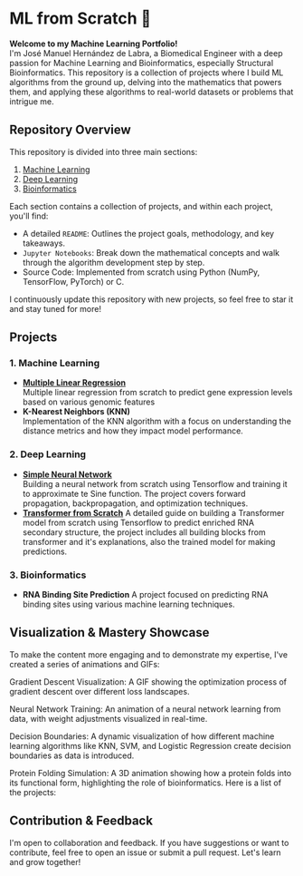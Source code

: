 # ML from Scratch 🚀

**Welcome to my Machine Learning Portfolio!**  
I'm José Manuel Hernández de Labra, a Biomedical Engineer with a deep passion for Machine Learning and Bioinformatics, especially Structural Bioinformatics. This repository is a collection of projects where I build ML algorithms from the ground up, delving into the mathematics that powers them, and applying these algorithms to real-world datasets or problems that intrigue me.

## Repository Overview
This repository is divided into three main sections:

1. [Machine Learning](#1-machine-learning)
2. [Deep Learning](#2-deep-learning)
3. [Bioinformatics](#3-bioinformatics)

Each section contains a collection of projects, and within each project, you'll find:

- A detailed `README`: Outlines the project goals, methodology, and key takeaways.  
- `Jupyter Notebooks`: Break down the mathematical concepts and walk through the algorithm development step by step.  
- Source Code: Implemented from scratch using Python (NumPy, TensorFlow, PyTorch) or C.  

I continuously update this repository with new projects, so feel free to star it and stay tuned for more!


## Projects
### 1. Machine Learning

- **[Multiple Linear Regression](Machine%20Learning/Multiple%20Linear%20Regression/)**  
Multiple linear regression from scratch to predict gene expression levels based on various genomic features
- **K-Nearest Neighbors (KNN)**  
Implementation of the KNN algorithm with a focus on understanding the distance metrics and how they impact model performance.

### 2. Deep Learning
- **[Simple Neural Network](Deep%20Learning/Neural%20Network/)**  
Building a neural network from scratch using Tensorflow and training it to approximate te Sine function. The project covers forward propagation, backpropagation, and optimization techniques.
- **[Transformer from Scratch](Deep%20Learning/Transformer/)**
A detailed guide on building a Transformer model from scratch using Tensorflow to predict enriched RNA secondary structure, the project includes all building blocks from transformer and it's explanations, also the trained model for making predictions.

### 3. Bioinformatics

- **RNA Binding Site Prediction**
A project focused on predicting RNA binding sites using various machine learning techniques.

## Visualization & Mastery Showcase
To make the content more engaging and to demonstrate my expertise, I've created a series of animations and GIFs:

Gradient Descent Visualization: A GIF showing the optimization process of gradient descent over different loss landscapes.

Neural Network Training: An animation of a neural network learning from data, with weight adjustments visualized in real-time.

Decision Boundaries: A dynamic visualization of how different machine learning algorithms like KNN, SVM, and Logistic Regression create decision boundaries as data is introduced.

Protein Folding Simulation: A 3D animation showing how a protein folds into its functional form, highlighting the role of bioinformatics.
Here is a list of the projects:


## Contribution & Feedback
I'm open to collaboration and feedback. If you have suggestions or want to contribute, feel free to open an issue or submit a pull request. Let's learn and grow together!



